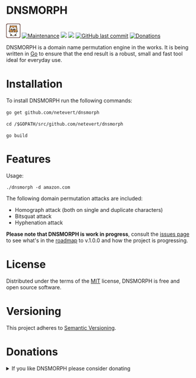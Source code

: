 # DNSMORPH

[![baby-gopher](https://raw.githubusercontent.com/drnic/babygopher-site/gh-pages/images/babygopher-logo-small.png)](http://www.babygopher.org)
[![Maintenance](https://img.shields.io/maintenance/yes/2018.svg)]()
[![](https://img.shields.io/github/issues-raw/netevert/dnsmorph.svg)](https://github.com/netevert/dnsmorph/issues)
[![](https://img.shields.io/github/issues-closed-raw/netevert/dnsmorph.svg)](https://github.com/netevert/dnsmorph/issues?q=is%3Aissue+is%3Aclosed)
[![GitHub last commit](https://img.shields.io/github/last-commit/errantbot/dnsmorph.svg)](https://github.com/netevert/dnsmorph/commit/master)
[![Donations](https://img.shields.io/badge/donate-bitcoin-orange.svg?logo=bitcoin)](https://github.com/netevert/dnsmorph#donations)


DNSMORPH is a domain name permutation engine in the works. It is being written in [Go](https://golang.org/) to ensure that the end result is a robust, small and fast tool ideal for everyday use.

Installation
============
To install DNSMORPH run the following commands:

```go get github.com/netevert/dnsmorph```

`cd /$GOPATH/src/github.com/netevert/dnsmorph`

`go build`

Features
========
Usage:

    ./dnsmorph -d amazon.com

The following domain permutation attacks are included:
- Homograph attack (both on single and duplicate characters)
- Bitsquat attack
- Hyphenation attack

**Please note that DNSMORPH is work in progress**, consult the [issues page](https://github.com/netevert/dnsmorph/issues) to see what's in the [roadmap](https://github.com/netevert/dnsmorph/milestone/1) to v.1.0.0 and how the project is progressing.

License
=======

Distributed under the terms of the [MIT](http://www.linfo.org/mitlicense.html) license, DNSMORPH is free and open
source software.

Versioning
==========

This project adheres to [Semantic Versioning](https://semver.org/).

Donations
=========

<details><summary>If you like DNSMORPH please consider donating</summary>
<p>
    
    Bitcoin:  13i3hFGN1RaQqdeWqmPTMuYEj9FiJWuMWf
    Litecoin: LZqLoRNHvJyuKz99mNAgVUj6M8iyEQuio9
</p>
</details>